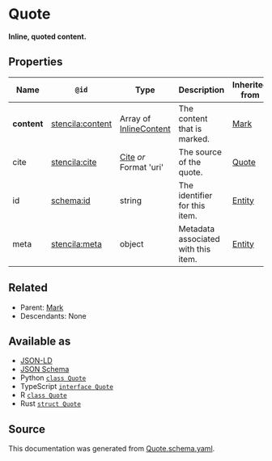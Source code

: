 # Quote

**Inline, quoted content.**

## Properties

| Name        | `@id`                                                       | Type                                       | Description                         | Inherited from      |
| ----------- | ----------------------------------------------------------- | ------------------------------------------ | ----------------------------------- | ------------------- |
| **content** | [stencila:content](https://schema.stenci.la/content.jsonld) | Array of [InlineContent](InlineContent.md) | The content that is marked.         | [Mark](Mark.md)     |
| cite        | [stencila:cite](https://schema.stenci.la/cite.jsonld)       | [Cite](Cite.md) _or_ Format 'uri'          | The source of the quote.            | [Quote](Quote.md)   |
| id          | [schema:id](https://schema.org/id)                          | string                                     | The identifier for this item.       | [Entity](Entity.md) |
| meta        | [stencila:meta](https://schema.stenci.la/meta.jsonld)       | object                                     | Metadata associated with this item. | [Entity](Entity.md) |

## Related

- Parent: [Mark](Mark.md)
- Descendants: None

## Available as

- [JSON-LD](https://schema.stenci.la/Quote.jsonld)
- [JSON Schema](https://schema.stenci.la/v1/Quote.schema.json)
- Python [`class Quote`](https://stencila.github.io/schema/python/docs/types.html#schema.types.Quote)
- TypeScript [`interface Quote`](https://stencila.github.io/schema/ts/docs/interfaces/quote.html)
- R [`class Quote`](https://cran.r-project.org/web/packages/stencilaschema/stencilaschema.pdf)
- Rust [`struct Quote`](https://docs.rs/stencila-schema/latest/stencila_schema/struct.Quote.html)

## Source

This documentation was generated from [Quote.schema.yaml](https://github.com/stencila/stencila/blob/master/schema/schema/Quote.schema.yaml).
